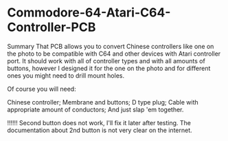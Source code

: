 # Commodore-64-Atari-C64-Controller-PCB


Summary
That PCB allows you to convert Chinese controllers like one on the photo to be compatible with C64 and other devices with Atari controller port. It should work with all of controller types and with all amounts of buttons, however I designed it for the one on the photo and for different ones you might need to drill mount holes.

Of course you will need:

Chinese controller;
Membrane and buttons;
D type plug;
Cable with appropriate amount of conductors;
And just slap 'em together.


!!!!!!
Second button does not work, I'll fix it later after testing. The documentation about 2nd button is not very clear on the internet.
